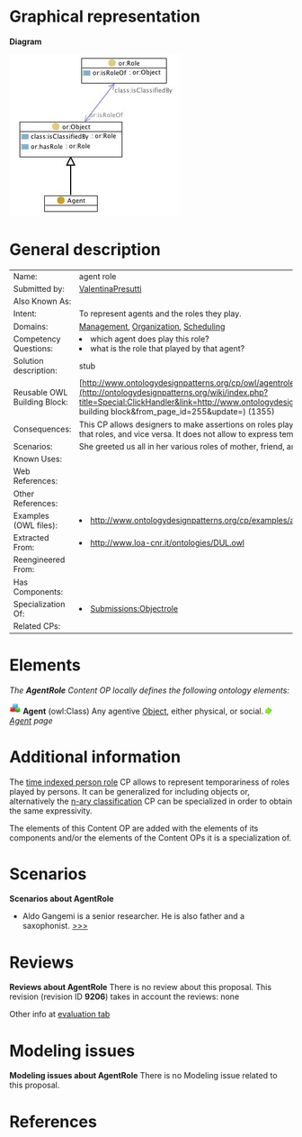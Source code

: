 #  Graphical representation


__Diagram__




[![Image:agentrole.jpg](./Agentrole.jpg)](../Image/Agentrole.jpg.md "Image:agentrole.jpg")




#  General description




|  |  |
| --- | --- |
|  Name: |  agent role |
|  Submitted by: | [ValentinaPresutti](../User/ValentinaPresutti.md "User:ValentinaPresutti") |
|  Also Known As: |  |
|  Intent: |  To represent agents and the roles they play. |
|  Domains: | [Management](../Community/Management.md "Community:Management"), [Organization](../Community/Organization.md "Community:Organization"), [Scheduling](../Community/Scheduling.md "Community:Scheduling") |
|  Competency Questions: | <li> which agent does play this role?</li><li> what is the role that played by that agent?</li> |
|  Solution description: |  stub |
|  Reusable OWL Building Block: | [http://www.ontologydesignpatterns.org/cp/owl/agentrole.owl](http://ontologydesignpatterns.org/wiki/index.php?title=Special:ClickHandler&link=http://www.ontologydesignpatterns.org/cp/owl/agentrole.owl&message=OWL building block&from_page_id=255&update=) (1355) |
|  Consequences: |  This CP allows designers to make assertions on roles played by agents without involving the agents that play that roles, and vice versa. It does not allow to express temporariness of roles. |
|  Scenarios: |  She greeted us all in her various roles of mother, friend, and daughter. |
|  Known Uses: |  |
|  Web References: |  |
|  Other References: |  |
|  Examples (OWL files): | <li><a class="external free" href="http://www.ontologydesignpatterns.org/cp/examples/agentrole/ex1.owl" rel="nofollow" title="http://www.ontologydesignpatterns.org/cp/examples/agentrole/ex1.owl">http://www.ontologydesignpatterns.org/cp/examples/agentrole/ex1.owl</a></li> |
|  Extracted From: | <li><a class="external free" href="http://www.loa-cnr.it/ontologies/DUL.owl" rel="nofollow" title="http://www.loa-cnr.it/ontologies/DUL.owl">http://www.loa-cnr.it/ontologies/DUL.owl</a></li> |
|  Reengineered From: |  |
|  Has Components: |  |
|  Specialization Of: | <li><a href="../Objectrole/Objectrole.md" title="Submissions:Objectrole">Submissions:Objectrole</a></li> |
|  Related CPs: |  |


  




#  Elements


_The __AgentRole__ Content OP locally defines the following ontology elements:_



[![Class](./20px-Class.gif)](../Image/Class.gif.md "Class") __Agent__ (owl:Class) Any agentive  [Object](../Object/Object.md "Submissions:Objectrole/Object"), either physical, or social. 
 [![](./11px-ArrowRight.gif)](../Image/ArrowRight.gif.md "ArrowRight.gif") _[Agent](./ActingFor/Agent.md "Submissions:AgentRole/Agent") page_
#  Additional information


The  [time indexed person role](../Time_indexed_person_role/Time_indexed_person_role.md "Submissions:Time indexed person role") CP allows to represent temporariness of roles played by persons. It can be generalized for including objects or, alternatively the  [n-ary classification](../Nary_Participation/Nary_Participation.md "Submissions:Nary Participation") CP can be specialized in order to obtain the same expressivity.


The elements of this Content OP are added with the elements of its components and/or the elements of the Content OPs it is a specialization of.



#  Scenarios



__Scenarios about AgentRole__
* Aldo Gangemi is a senior researcher. He is also father and a saxophonist. [>>>](./AgentRole/Scenario_1.md "http://ontologydesignpatterns.org/wiki/Submissions:AgentRole/Scenario_1")


#  Reviews



__Reviews about AgentRole__
There is no review about this proposal.
This revision (revision ID __9206__) takes in account the reviews: none


Other info at [evaluation tab](http://ontologydesignpatterns.org/wiki/index.php?title=Submissions:AgentRole&action=evaluation "http://ontologydesignpatterns.org/wiki/index.php?title=Submissions:AgentRole&action=evaluation")




  




#  Modeling issues



__Modeling issues about AgentRole__
There is no Modeling issue related to this proposal.




  




#  References